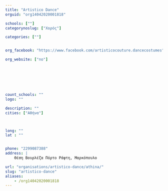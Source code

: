 ```yaml
---
title: "Artistico Dance"
orguid: "org14042020001818"

schools: [""]
categorynoslug: ["Χορός"]

categories: [""]


org_facebook: "https://www.facebook.com/artisticocouture.dancecostumes"

org_website: ["no"]







count_schools: ""
logo: ""

description: ""
cities: ["Αθήνα"]



long: ""
lat : ""


phone: "2299087388"
address: |
    Θέση Βουρλέζα Πόρτο Ράφτη, Μαρκόπουλο

url: "organisations/artistico-dance/athina/"
slug: "artistico-dance"
aliases:
    - /org14042020001818
---
```



